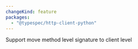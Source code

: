 ```yaml
---
changeKind: feature
packages:
  - "@typespec/http-client-python"
---
```


Support move method level signature to client level